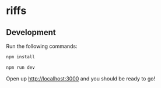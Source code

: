 # riffs

## Development

Run the following commands:

```sh
npm install
```

```sh
npm run dev
```

Open up [http://localhost:3000](http://localhost:3000) and you should be ready to go!

